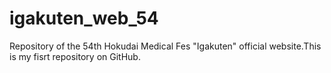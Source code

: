 # igakuten_web_54
Repository of the 54th Hokudai Medical Fes "Igakuten" official website.This is my fisrt repository on GitHub.

